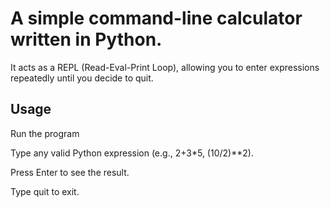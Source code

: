 # A simple command-line calculator written in Python.

It acts as a REPL (Read-Eval-Print Loop), allowing you to enter expressions repeatedly until you decide to quit.

## Usage

Run the program

Type any valid Python expression (e.g., 2+3*5, (10/2)**2).

Press Enter to see the result.

Type quit to exit.
